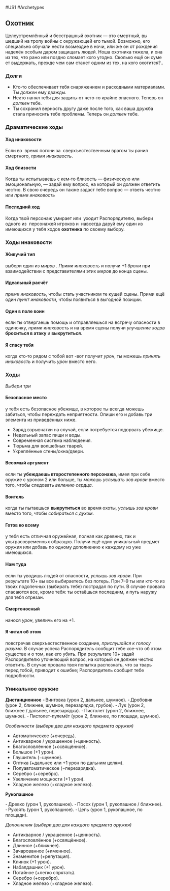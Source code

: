 #US1 #Archetypes
## Охотник
Целеустремлённый и  бесстрашный охотник  — это смертный, вы шедший на  тропу войны с  окружающей его тьмой. Возможно, его специально обучали нести возмездие в ночи, или же он от рождения наделён особым даром защищать людей. Ноша охотника тяжела, и она из тех, что рано или поздно сломает кого угодно. Сколько ещё он суме ет выдержать, прежде чем сам станет одним из тех, на кого охотится?..

### Долги
- Кто‑то обеспечивает тебя снаряжением и расходными материалами. Ты *должен* ему дважды. 
- Некто нанял тебя для защиты от чего‑то крайне опасного. Теперь он *должен* тебе. 
- Ты сохранил верность другу даже после того, как ваша дружба стала приносить тебе проблемы. Теперь он *должен* тебе.

### Драматические ходы
#### Ход инаковости 
Если во  время погони за  сверхъестественным врагом ты ранил смертного, *прими инаковость*.

#### Ход близости
Когда ты испытываешь с кем‑то близость — физическую или эмоциональную, — задай ему вопрос, на который он должен ответить честно. В свою очередь он также задаст тебе вопрос — ответь честно или *прими инаковость*

#### Последний ход
Когда твой персонаж умирает или  уходит Распорядителю, выбери одного из  персонажей игроков и  навсегда даруй ему один из  имеющихся у тебя ходов **охотника** по своему выбору.


### Ходы инаковости
#### Живучий тип
выбери один из *миров* . *Прими инаковость* и получи +1 *брони* при взаимодействии с представителями этих *миров* до конца сцены. 

#### Идеальный расчёт
*прими инаковость*, чтобы стать участником те кущей сцены. Прими ещё один *пункт инаковости*, чтобы появиться в выгодной позиции. 

#### Один в поле воин
если ты отвергаешь помощь и отправляешься на встречу опасности в одиночку, *прими инаковость* и на время сцены получи *улучшение ходов* **броситься в атаку** и **выкрутиться**. 

#### Я спасу тебя
когда кто‑то рядом с тобой вот -вот получит *урон*, ты можешь *принять инаковость* и получить *урон* вместо него.


### Ходы
*Выбери три* 
#### Безопасное место
у тебя есть безопасное убежище, в которое ты всегда можешь забиться, чтобы переждать неприятности. Опиши его и добавь три элемента из приведённых ниже. 
- Заряд взрывчатки на случай, если потребуется подорвать убежище. 
- Недельный запас пищи и воды. 
- Современная система наблюдения. 
- Тюрьма для волшебных тварей. 
- Укреплённые стены/окна/двери. 

#### Весомый аргумент
если ты **убеждаешь второстепенного персонажа**, имея при себе оружие с уроном 2 или больше, ты *можешь услышать зов крови* вместо того, чтобы следовать *велению сердца*. 

#### Воитель
когда ты пытаешься **выкрутиться** во время охоты, *услышь зов крови* вместо того, чтобы *собираться с духом*. 

#### Готов ко всему
у тебя есть отличная оружейная, полная как древних, так и ультрасовременных образцов. Получи ещё один уникальный предмет оружия или добавь по одному дополнению к каждому из уже имеющихся. 

#### Нам туда
если ты уводишь людей от опасности, *услышь зов крови*. При результате 10+ вы все выбираетесь без потерь. При 7–9 ты или кто‑то из твоих подопечных (выбирать тебе) пострадал по пути. В случае провала спасаются все, кроме тебя: ты остаёшься последним, и путь наружу для тебя отрезан. 

#### Смертоносный
нанося *урон*, увеличь его на +1. 

#### Я читал об этом
повстречав сверхъестественное создание, *прислушайся к голосу разума*. В случае успеха Распорядитель сообщит тебе кое‑что об этом существе и о том, как его убить. При результате 10+ задай Распорядителю уточняющий вопрос, на который он должен честно ответить. В случае провала твоя попытка распознать, что за тварь перед тобой, приводит к ошибке; Распорядитель сообщит тебе подробности.

### Уникальное оружие

**Дистанционное**
- Винтовка (урон 2, дальнее, шумное). 
- Дробовик (урон 2, ближнее, шумное, перезарядка, грубое). 
- Лук (урон 2, ближнее / дальнее, перезарядка). 
- Пистолет (урон 2, ближнее, шумное). 
- Пистолет-пулемёт (урон 2, ближнее, по площади, шумное). 

*Особенности (выбери два для каждого предмета оружия)*
- Автоматическое (+очередь). 
- Антикварное / украшенное (+ценность). 
- Благословлённое (+освящённое). 
- Большое (+1 урон). 
- Глушитель (−шумное). 
- Оптика (+дальнее или +1 урон по дальним целям). 
- Полуавтоматическое (−перезарядка). 
- Серебро (+серебро). 
- Увеличение мощности (+1 урон). 
- Хладное железо (+хладное железо). 

**Рукопашное**

- Древко (урон 1, рукопашное). 
- Посох (урон 1, рукопашное / ближнее). 
- Рукоять (урон 1, рукопашное). 
- Цепь (урон 1, рукопашное, по площади). 

*Дополнения (выбери два для каждого предмета оружия)*
- Антикварное / украшенное (+ценность). 
- Благословлённое (+освящённое). 
- Длинное (+ближнее). 
- Зачарованное (+именное). 
- Знаменитое (+репутация). 
- Клинок (+1 урон). 
- Набалдашник (+1 урон). 
- Потайное (+легко спрятать). 
- Серебро (+серебро). 
- Хладное железо (+хладное железо).